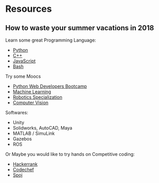 # Resources

**How to waste your summer vacations in 2018**
---
Learn some great Programming Language:

- [Python](https://drive.google.com/drive/folders/0ByWO0aO1eI_MaExzRWZ2S0dndjQ)
- [C++](https://drive.google.com/drive/folders/0B5eJ2fw2iba1Z3VvcWtrMGpNVmM)
- [JavaScript](https://drive.google.com/drive/folders/0ByWO0aO1eI_MNGJYclFYV0ZJQUE)
- [Bash](https://www.youtube.com/playlist?list=PL7B7FA4E693D8E790)

Try some Moocs

- [Python Web Developers Bootcamp](https://drive.google.com/file/d/1Re9f9m1cVTXSyRfHn6GsMRCEraNml3SX/view) 
- [Machine Learning](https://www.coursera.org/learn/machine-learning)
- [Robotics Specialization](https://www.coursera.org/specializations/robotics) 
- [Computer Vision](https://in.udacity.com/course/introduction-to-computer-vision--ud810)

Softwares:

- Unity
- Solidworks, AutoCAD, Maya
- MATLAB / SimuLink
- Gazebos
- ROS

Or Maybe you would like to try hands on Competitive coding:

- [Hackerrank](https://www.hackerrank.com)
- [Codechef](https://www.codechef.com)
- [Spoj](https://www.spoj.com)
